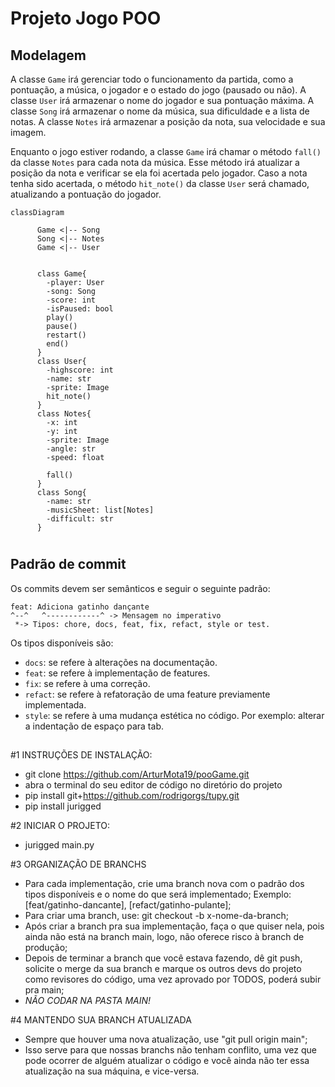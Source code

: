 # Projeto Jogo POO #


## Modelagem
A classe `Game` irá gerenciar todo o funcionamento da partida, como a pontuação, a música, o jogador e o estado do jogo (pausado ou não). A classe `User` irá armazenar o nome do jogador e sua pontuação máxima. A classe `Song` irá armazenar o nome da música, sua dificuldade e a lista de notas. A classe `Notes` irá armazenar a posição da nota, sua velocidade e sua imagem.

Enquanto o jogo estiver rodando, a classe `Game` irá chamar o método `fall()` da classe `Notes` para cada nota da música. Esse método irá atualizar a posição da nota e verificar se ela foi acertada pelo jogador. Caso a nota tenha sido acertada, o método `hit_note()` da classe `User` será chamado, atualizando a pontuação do jogador.

```mermaid
classDiagram
      
      Game <|-- Song
      Song <|-- Notes
      Game <|-- User

      
      class Game{
        -player: User
        -song: Song
        -score: int
        -isPaused: bool
        play()
        pause()
        restart()
        end()
      }
      class User{
        -highscore: int
        -name: str
        -sprite: Image
        hit_note()
      }
      class Notes{
        -x: int
        -y: int
        -sprite: Image
        -angle: str
        -speed: float

        fall()
      }
      class Song{
        -name: str
        -musicSheet: list[Notes]
        -difficult: str
      }
```
#
## Padrão de commit

Os commits devem ser semânticos e seguir o seguinte padrão:

```
feat: Adiciona gatinho dançante
^--^   ^------------^ -> Mensagem no imperativo
 *-> Tipos: chore, docs, feat, fix, refact, style or test.
```

Os tipos disponíveis são:

- `docs`: se refere à alterações na documentação.
- `feat`: se refere à implementação de features.
- `fix`: se refere à uma correção.
- `refact`: se refere à refatoração de uma feature previamente implementada.
- `style`: se refere à uma mudança estética no código. Por exemplo: alterar a indentação de espaço para tab.
##


#1 INSTRUÇÕES DE INSTALAÇÃO:
- git clone https://github.com/ArturMota19/pooGame.git
- abra o terminal do seu editor de código no diretório do projeto
- pip install git+https://github.com/rodrigorgs/tupy.git
- pip install jurigged

#2 INICIAR O PROJETO:
- jurigged main.py

#3 ORGANIZAÇÃO DE BRANCHS
- Para cada implementação, crie uma branch nova com o padrão dos tipos disponíveis e o nome do que será implementado;
  Exemplo: [feat/gatinho-dancante], [refact/gatinho-pulante];
- Para criar uma branch, use: git checkout -b x-nome-da-branch;
- Após criar a branch pra sua implementação, faça o que quiser nela, pois ainda não está na branch main, logo, não
  oferece risco à branch de produção;
- Depois de terminar a branch que você estava fazendo, dê git push, solicite o merge da sua branch e marque os outros devs do projeto como revisores do código, uma vez aprovado por TODOS, poderá subir pra main;
- *NÃO CODAR NA PASTA MAIN!*

#4 MANTENDO SUA BRANCH ATUALIZADA
- Sempre que houver uma nova atualização, use "git pull origin main";
- Isso serve para que nossas branchs não tenham conflito, uma vez que pode ocorrer de alguém atualizar o código e
  você ainda não ter essa atualização na sua máquina, e vice-versa.
